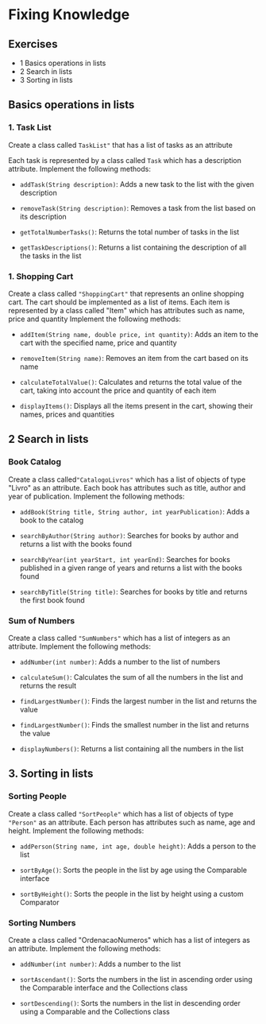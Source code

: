 # Fixing Knowledge

## Exercises

- 1 Basics operations in lists
- 2 Search in lists
- 3 Sorting in lists

## Basics operations in lists

### 1. Task List

Create a class called ``TaskList"`` that has a list of tasks as an attribute

Each task is represented by a class called ``Task`` which has a description attribute. Implement the following methods:

- ``addTask(String description)``: Adds a new task to the list with the given description

- ``removeTask(String description)``: Removes a task from the list based on its description

- ``getTotalNumberTasks()``: Returns the total number of tasks in the list

- ``getTaskDescriptions()``: Returns a list containing the description of all the tasks in the list

### 1. Shopping Cart

Create a class called ``"ShoppingCart"`` that represents an online shopping cart. The cart should be implemented as a list of items. Each item is represented by a class called "Item" which has attributes such as name, price and quantity
Implement the following methods:

- ``addItem(String name, double price, int quantity)``: Adds an item to the cart with the specified name, price and quantity

- ``removeItem(String name)``: Removes an item from the cart based on its name

- ``calculateTotalValue()``: Calculates and returns the total value of the cart, taking into account the price and quantity of each item

- ``displayItems()``: Displays all the items present in the cart, showing their names, prices and quantities

## 2 Search in lists

### Book Catalog

Create a class called``"CatalogoLivros"`` which has a list of objects of type "Livro" as an attribute. Each book has attributes such as title, author and year of publication. Implement the following methods:

- ``addBook(String title, String author, int yearPublication)``: Adds a book to the catalog

- ``searchByAuthor(String author)``: Searches for books by author and returns a list with the books found

- ``searchByYear(int yearStart, int yearEnd)``: Searches for books published in a given range of years and returns a list with the books found

- ``searchByTitle(String title)``: Searches for books by title and returns the first book found

### Sum of Numbers

Create a class called ``"SumNumbers"`` which has a list of integers as an attribute. Implement the following methods:

- ``addNumber(int number)``: Adds a number to the list of numbers

- ``calculateSum()``: Calculates the sum of all the numbers in the list and returns the result

- ``findLargestNumber()``: Finds the largest number in the list and returns the value

- ``findLargestNumber()``: Finds the smallest number in the list and returns the value

- ``displayNumbers()``: Returns a list containing all the numbers in the list

## 3. Sorting in lists

### Sorting People

Create a class called ``"SortPeople"`` which has a list of objects of type ``"Person"`` as an attribute. Each person has attributes such as name, age and height. Implement the following methods:

- ``addPerson(String name, int age, double height)``: Adds a person to the list

- ``sortByAge()``: Sorts the people in the list by age using the Comparable interface

- ``sortByHeight()``: Sorts the people in the list by height using a custom Comparator

### Sorting Numbers

Create a class called "OrdenacaoNumeros" which has a list of integers as an attribute. Implement the following methods:

- ``addNumber(int number)``: Adds a number to the list

- ``sortAscendant()``: Sorts the numbers in the list in ascending order using the Comparable interface and the Collections class

- ``sortDescending()``: Sorts the numbers in the list in descending order using a Comparable and the Collections class
